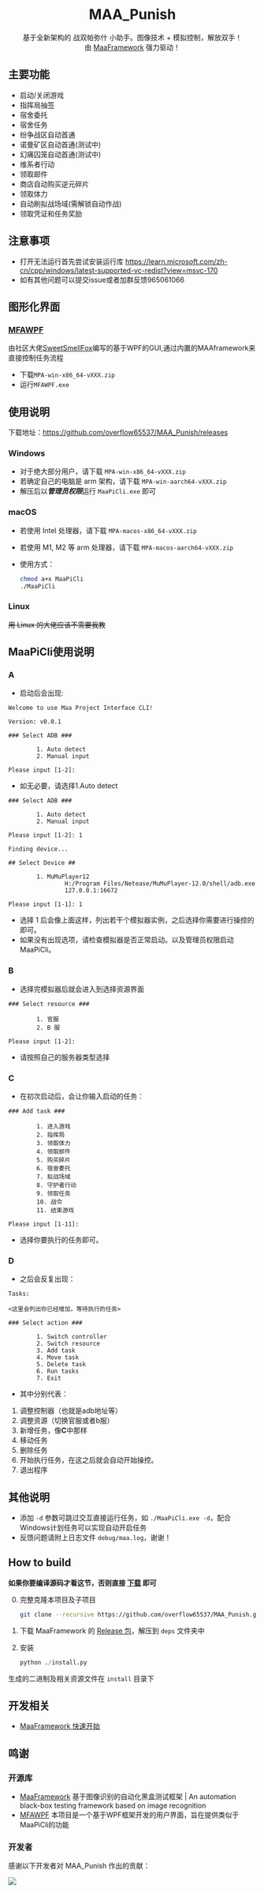 <div align="center">

# MAA_Punish

基于全新架构的 战双帕弥什 小助手。图像技术 + 模拟控制，解放双手！  
由 [MaaFramework](https://github.com/MaaXYZ/MaaFramework) 强力驱动！


</div>

## 主要功能

- 启动/关闭游戏
- 指挥局抽签
- 宿舍委托
- 宿舍任务
- 纷争战区自动首通
- 诺曼矿区自动首通(测试中)
- 幻痛囚笼自动首通(测试中)
- 维系者行动
- 领取邮件
- 商店自动购买逆元碎片
- 领取体力
- 自动刷拟战场域(需解锁自动作战)
- 领取凭证和任务奖励
  
## 注意事项
- 打开无法运行首先尝试安装运行库 https://learn.microsoft.com/zh-cn/cpp/windows/latest-supported-vc-redist?view=msvc-170
- 如有其他问题可以提交issue或者加群反馈965061066
## 图形化界面

### [MFAWPF](https://github.com/SweetSmellFox/MFAWPF)
 由社区大佬[SweetSmellFox](https://github.com/SweetSmellFox)编写的基于WPF的GUI,通过内置的MAAframework来直接控制任务流程
 - 下载`MPA-win-x86_64-vXXX.zip`
 - 运行`MFAWPF.exe`
  
## 使用说明

下载地址：<https://github.com/overflow65537/MAA_Punish/releases>

### Windows

- 对于绝大部分用户，请下载 `MPA-win-x86_64-vXXX.zip`
- 若确定自己的电脑是 arm 架构，请下载 `MPA-win-aarch64-vXXX.zip`
- 解压后以***管理员权限***运行 `MaaPiCli.exe` 即可

### macOS

- 若使用 Intel 处理器，请下载 `MPA-macos-x86_64-vXXX.zip`
- 若使用 M1, M2 等 arm 处理器，请下载 `MPA-macos-aarch64-vXXX.zip`
- 使用方式：

  ```bash
  chmod a+x MaaPiCli
  ./MaaPiCli
  ```

### Linux

~~用 Linux 的大佬应该不需要我教~~
## MaaPiCli使用说明
### A
- 启动后会出现:
```
Welcome to use Maa Project Interface CLI!

Version: v0.0.1

### Select ADB ###

        1. Auto detect
        2. Manual input

Please input [1-2]:
```
- 如无必要，请选择1.Auto detect

```
### Select ADB ###

        1. Auto detect
        2. Manual input

Please input [1-2]: 1

Finding device...

## Select Device ##

        1. MuMuPlayer12
                H:/Program Files/Netease/MuMuPlayer-12.0/shell/adb.exe
                127.0.0.1:16672

Please input [1-1]: 1
```
- 选择 1 后会像上面这样，列出若干个模拟器实例，之后选择你需要进行操控的即可。
- 如果没有出现选项，请检查模拟器是否正常启动。以及管理员权限启动MaaPiCli。
### B
- 选择完模拟器后就会进入到选择资源界面
```
### Select resource ###

        1. 官服
        2. B 服

Please input [1-2]:
```
- 请按照自己的服务器类型选择
### C
- 在初次启动后，会让你输入启动的任务：
```
### Add task ###

        1. 进入游戏
        2. 指挥局
        3. 领取体力
        4. 领取邮件
        5. 购买碎片
        6. 宿舍委托
        7. 拟战场域
        8. 守护者行动
        9. 领取任务
        10. 战令
        11. 结束游戏

Please input [1-11]:
```
- 选择你要执行的任务即可。

### D

- 之后会反复出现：
```
Tasks:

<这里会列出你已经增加，等待执行的任务>

### Select action ###

        1. Switch controller
        2. Switch resource
        3. Add task
        4. Move task
        5. Delete task
        6. Run tasks
        7. Exit
```
- 其中分别代表：
1. 调整控制器（也就是adb地址等）
2. 调整资源（切换官服或者b服）
3. 新增任务，像**C**中那样
4. 移动任务
5. 删除任务
6. 开始执行任务，在这之后就会自动开始操控。
7. 退出程序

## 其他说明

- 添加 `-d` 参数可跳过交互直接运行任务，如 `./MaaPiCli.exe -d`，配合Windows计划任务可以实现自动开启任务
- 反馈问题请附上日志文件 `debug/maa.log`，谢谢！

## How to build

**如果你要编译源码才看这节，否则直接 [下载](https://github.com/overflow65537/MAA_Punish/releases) 即可**

0. 完整克隆本项目及子项目

    ```bash
    git clone --recursive https://github.com/overflow65537/MAA_Punish.git
    ```

1. 下载 MaaFramework 的 [Release 包](https://github.com/MaaXYZ/MaaFramework/releases)，解压到 `deps` 文件夹中
2. 安装

    ```python
    python ./install.py
    ```

生成的二进制及相关资源文件在 `install` 目录下

## 开发相关

- [MaaFramework 快速开始](https://github.com/MaaAssistantArknights/MaaFramework/blob/main/docs/zh_cn/1.1-%E5%BF%AB%E9%80%9F%E5%BC%80%E5%A7%8B.md)

## 鸣谢

### 开源库
- [MaaFramework](https://github.com/MaaXYZ/MaaFramework)
  基于图像识别的自动化黑盒测试框架 | An automation black-box testing framework based on image recognition
- [MFAWPF](https://github.com/SweetSmellFox/MFAWPF)
  本项目是一个基于WPF框架开发的用户界面，旨在提供类似于MaaPiCli的功能

### 开发者

感谢以下开发者对 MAA_Punish 作出的贡献：

<a href="https://github.com/overflow65537/MAA_Punish/graphs/contributors">
  <img src="https://contrib.rocks/image?repo=overflow65537/MAA_Punish&max=1000" />
</a>
